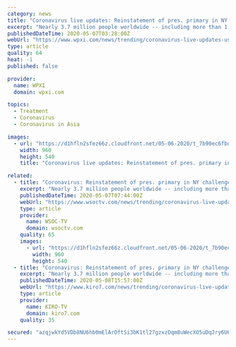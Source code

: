 ```yaml
---
category: news
title: "Coronavirus live updates: Reinstatement of pres. primary in NY challenged"
excerpt: "Nearly 3.7 million people worldwide -- including more than 1.2 million in the United States – have been infected with the new coronavirus, and the number of deaths from the outbreak continues to rise."
publishedDateTime: 2020-05-07T03:28:00Z
webUrl: "https://www.wpxi.com/news/trending/coronavirus-live-updates-us-deaths-top-71000-total-cases-surpass-12-million/UV33JTP63VDQRLEULRIMESMN7M/"
type: article
quality: 64
heat: -1
published: false

provider:
  name: WPXI
  domain: wpxi.com

topics:
  - Treatment
  - Coronavirus
  - Coronavirus in Asia

images:
  - url: "https://d1hfln2sfez66z.cloudfront.net/05-06-2020/t_7b90ec6fbd1d4fcd891e61d450caee22_name_FC3AC4CCDB074622AEACB0CE6C6C4856.jpg"
    width: 960
    height: 540
    title: "Coronavirus live updates: Reinstatement of pres. primary in NY challenged"

related:
  - title: "Coronavirus: Reinstatement of pres. primary in NY challenged"
    excerpt: "Nearly 3.7 million people worldwide -- including more than 1.2 million in the United States – have been infected with the new coronavirus, and the number of deaths from the outbreak continues to rise."
    publishedDateTime: 2020-05-07T07:44:00Z
    webUrl: "https://www.wsoctv.com/news/trending/coronavirus-live-updates-us-deaths-top-71000-total-cases-surpass-12-million/UV33JTP63VDQRLEULRIMESMN7M/"
    type: article
    provider:
      name: WSOC-TV
      domain: wsoctv.com
    quality: 65
    images:
      - url: "https://d1hfln2sfez66z.cloudfront.net/05-06-2020/t_7b90ec6fbd1d4fcd891e61d450caee22_name_FC3AC4CCDB074622AEACB0CE6C6C4856.jpg"
        width: 960
        height: 540
  - title: "Coronavirus: Reinstatement of pres. primary in NY challenged"
    excerpt: "Nearly 3.7 million people worldwide -- including more than 1.2 million in the United States – have been infected with the new coronavirus, and the number of deaths from the outbreak continues to rise."
    publishedDateTime: 2020-05-08T15:57:00Z
    webUrl: "https://www.kiro7.com/news/trending/coronavirus-live-updates-us-deaths-top-71000-total-cases-surpass-12-million/UV33JTP63VDQRLEULRIMESMN7M/"
    type: article
    provider:
      name: KIRO-TV
      domain: kiro7.com
    quality: 35

secured: "azqjwkYd5VDb8NU6hb0mElArDftSi3bK1tl27gzxzDqm8uWecXO5uDqJry6U6EksMMGK+IxdhZi3RIZwm9AzDPAkCPnJRxJ9UKzTvYrvg8ErEylp+SrVLKWFN07qV3J0h0TysLjBIvLo4IXm5wbnu9xwrXMKv94sAu0dgjJSv+9H1VXIrvJkT7Qnr63sHDzOz1ZGiI6pbsfMQrAlj9ectzfEwdMeUxgdGMXCDcX4weg7wJfhIRnGSKYSmhc33JVwS15hfYAjCeNxaCUHlA04nNyT4t6CSNg949Tb4Tn/JSmP6cSP3wYCR3/dyYeOLMnr;3FuR4MPF4ZWgB5zWv84TeQ=="
---
```


